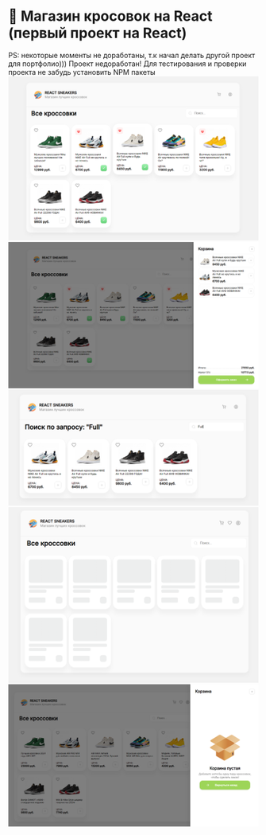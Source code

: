 # 👟 Магазин кросовок на React (первый проект на React)
PS: некоторые моменты не доработаны, т.к начал делать другой проект для портфолио))) Проект недоработан!
Для тестирования и проверки проекта не забудь установить NPM пакеты
<img src="img1.png">
<img src="img2.png">
<img src="img3.png">
<img src="img4.png">
<img src="img5.png">
